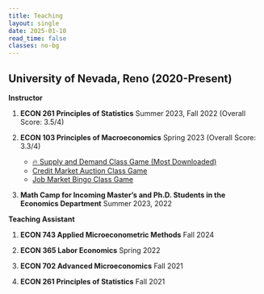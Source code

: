 ```yaml
---
title: Teaching
layout: single
date: 2025-01-10 
read_time: false
classes: no-bg
---
```


## University of Nevada, Reno (2020-Present)
**Instructor**

1. **ECON 261 Principles of Statistics** Summer 2023, Fall 2022 (Overall Score: 3.5/4)

2. **ECON 103 Principles of Macroeconomics** Spring 2023 (Overall Score: 3.3/4)
   - [🔥 Supply and Demand Class Game (Most Downloaded)](https://KerrLyu.github.io/teaching/econ_103/supply_and_demand/)
   - [Credit Market Auction Class Game](https://KerrLyu.github.io/teaching/econ_103/credit_market_auction/)
   - [Job Market Bingo Class Game](https://KerrLyu.github.io/teaching/econ_103/job_market_bingo/) 

3. **Math Camp for Incoming Master’s and Ph.D. Students in the Economics Department** Summer 2023, 2022

**Teaching Assistant**

1. **ECON 743 Applied Microeconometric Methods** Fall 2024

2. **ECON 365 Labor Economics** Spring 2022

3. **ECON 702 Advanced Microeconomics** Fall 2021

4. **ECON 261 Principles of Statistics** Fall 2021 


